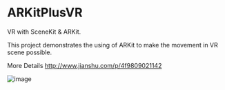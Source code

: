 # ARKitPlusVR
VR with SceneKit &amp; ARKit.

This project demonstrates the using of ARKit to make the movement in VR scene possible.

More Details
http://www.jianshu.com/p/4f9809021142

![image](https://github.com/WorkerAmo/ARKitPlusVR/blob/master/Demo.gif)




